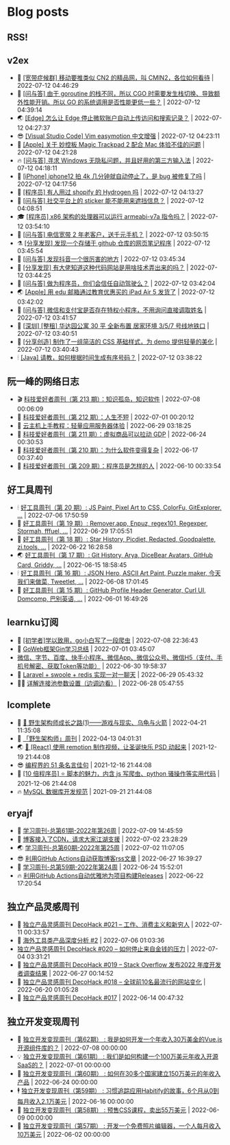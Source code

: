 # Blog posts
## RSS!



## v2ex

<!-- v2ex:START  -->
- 🫶 [[宽带症候群] 移动要推类似 CN2 的精品网，叫 CMIN2，各位如何看待](https://www.v2ex.com/t/865643#reply1) | 2022-07-12 04:46:29 
- 🧰 [[问与答] 由于 goroutine 的栈不同，所以 CGO 时需要发生栈切换、导致额外性能开销。所以 GO 的系统调用是否性能更低一些？](https://www.v2ex.com/t/865642#reply0) | 2022-07-12 04:39:14 
- 🌏 [[Edge] 怎么让 Edge 停止微软账户自动上传访问和搜索记录？](https://www.v2ex.com/t/865639#reply2) | 2022-07-12 04:27:37 
- 😎 [[Visual Studio Code] Vim easymotion 中文增强](https://www.v2ex.com/t/865637#reply0) | 2022-07-12 04:23:11 
- 💂 [[Apple] 关于 妙控板 Magic Trackpad 2 配合 Mac 体验不佳的问题](https://www.v2ex.com/t/865636#reply5) | 2022-07-12 04:21:28 
- 🔥 [[问与答] 寻求 Windows 无隐私问题，并且好用的第三方输入法](https://www.v2ex.com/t/865634#reply4) | 2022-07-12 04:18:11 
- 🦅 [[iPhone] iphone12 拍 4k 几分钟就自动停止了，是 bug 被修复了吗](https://www.v2ex.com/t/865633#reply0) | 2022-07-12 04:17:56 
- 🙉 [[程序员] 有人用过 shopify 的 Hydrogen 吗](https://www.v2ex.com/t/865631#reply0) | 2022-07-12 04:13:27 
- 💫 [[问与答] 社交平台上的 sticker 能不能用来遮挡信息？](https://www.v2ex.com/t/865630#reply0) | 2022-07-12 04:08:51 
- 🎓 [[程序员] x86 架构的处理器可以运行 armeabi-v7a 指令吗？](https://www.v2ex.com/t/865629#reply4) | 2022-07-12 03:54:10 
- 🗽 [[问与答] 电信宽带 2 年老客户，送千元手机？](https://www.v2ex.com/t/865628#reply7) | 2022-07-12 03:50:15 
- ⚗️ [[分享发现] 发现一个存储于 github 仓库的网页笔记程序](https://www.v2ex.com/t/865627#reply0) | 2022-07-12 03:45:54 
- 🦍 [[问与答] 发现抖音一个很厉害的地方](https://www.v2ex.com/t/865626#reply11) | 2022-07-12 03:45:34 
- 🤩 [[分享发现] 有大佬知道这种代码网站是用啥技术弄出来的吗？](https://www.v2ex.com/t/865625#reply2) | 2022-07-12 03:44:25 
- 🙉 [[问与答] 做为程序员，你们会信任自动驾驶么？](https://www.v2ex.com/t/865624#reply18) | 2022-07-12 03:42:04 
- 🌏 [[Apple] 用 edu 邮箱通过教育优惠买的 iPad Air 5 发货了](https://www.v2ex.com/t/865623#reply1) | 2022-07-12 03:42:02 
- 🐘 [[问与答] 微信和支付宝是否存在特权小程序，不用询问直接调取姓名](https://www.v2ex.com/t/865622#reply1) | 2022-07-12 03:41:57 
- 🧰 [[深圳] [整租] 华达园公寓 30 平 全新布置 居家环境 3/5/7 号线地铁口](https://www.v2ex.com/t/865621#reply0) | 2022-07-12 03:40:51 
- 💃 [[分享创造] 制作了一组简洁的 CSS 基础样式，为 demo 提供轻量的美化](https://www.v2ex.com/t/865620#reply0) | 2022-07-12 03:40:43 
- 🕯 [[Java] 请教，如何根据时间生成有序号码？](https://www.v2ex.com/t/865619#reply3) | 2022-07-12 03:38:22 <!-- v2ex:END -->

## 阮一峰的网络日志

<!-- ruanyf:START -->
- 🎬 [科技爱好者周刊（第 213 期）：知识孤岛，知识软件](http://www.ruanyifeng.com/blog/2022/07/weekly-issue-213.html) | 2022-07-08 00:06:09 
- 💄 [科技爱好者周刊（第 212 期）：人生不短](http://www.ruanyifeng.com/blog/2022/07/weekly-issue-212.html) | 2022-07-01 00:20:12 
- 🐎 [云主机上手教程：轻量应用服务器体验](http://www.ruanyifeng.com/blog/2022/06/cloud-server-getting-started-tutorial.html) | 2022-06-29 03:18:25 
- 🤔 [科技爱好者周刊（第 211 期）：虚拟商品可以拉动 GDP](http://www.ruanyifeng.com/blog/2022/06/weekly-issue-211.html) | 2022-06-24 00:30:53 
- 🧠 [科技爱好者周刊（第 210 期）：为什么软件变得复杂](http://www.ruanyifeng.com/blog/2022/06/weekly-issue-210.html) | 2022-06-17 00:37:40 
- 🎃 [科技爱好者周刊（第 209 期）：程序员是怎样的人](http://www.ruanyifeng.com/blog/2022/06/weekly-issue-209.html) | 2022-06-10 00:33:54 <!-- ruanyf:END -->

## 好工具周刊

<!-- bestxtools:START -->
- 🕯 [好工具周刊（第 20 期）: JS Paint, Pixel Art to CSS, ColorFu, GitExplorer, ...](https://discuss-cn.bestxtools.com/d/57/1) | 2022-07-06 17:50:59 
- 🦩 [好工具周刊（第 19 期）: Remover.app, Enpuz, regex101, Regexper, Stormah, fffuel, ...](https://discuss-cn.bestxtools.com/d/56/1) | 2022-06-29 17:05:51 
- 🦄 [好工具周刊（第 18 期）: Star History, Picdiet, Redacted, Goodpalette, zi.tools, ...](https://discuss-cn.bestxtools.com/d/47/1) | 2022-06-22 16:28:58 
- 🌏 [好工具周刊（第 17 期）: Git History, Arya, DiceBear Avatars, GitHub Card, Griddy, ...](https://discuss-cn.bestxtools.com/d/43/1) | 2022-06-15 18:58:45 
- 🕯 [好工具周刊（第 16 期）: JSON Hero, ASCII Art Paint, Puzzle maker, 今天我们来做菜, Tweetlet, ...](https://discuss-cn.bestxtools.com/d/42/1) | 2022-06-08 17:01:45 
- 📝 [好工具周刊（第 15 期）: GitHub Profile Header Generator, Curl UI, Domcomp, 巴别英语, ...](https://discuss-cn.bestxtools.com/d/40/1) | 2022-06-01 16:49:26 <!-- bestxtools:END -->


## learnku订阅

<!-- learnku:START -->
- 🦅 [[初学者]学以致用，go小白写了一段爬虫](https://learnku.com/go/t/69522) | 2022-07-08 22:36:43 
- 🦅 [GoWeb框架Gin学习总结](https://learnku.com/articles/69259) | 2022-07-01 03:45:07 
-  [微信、字节、百度、快手小程序、微信App、微信公众号、微信H5（支付、手机号解密、获取Token等功能）](https://learnku.com/articles/69235) | 2022-06-30 19:58:37 
- 🌈 [Laravel + swoole + redis 实现一对一聊天](https://learnku.com/articles/69154) | 2022-06-29 05:43:32 
- 🧑‍🏫 [详解连接池参数设置（边调边看）](https://learnku.com/articles/69111) | 2022-06-28 05:47:55 <!-- learnku:END -->



## lcomplete

<!-- lcomplete:START -->
- 🫶 [🐒 野生架构师成长之路&lpar;1&rpar;——游戏与现实、乌龟与火箭](http://codelc.com/post/growup/s01/) | 2022-04-21 11:35:08 
- 🧰 [「野生架构师」周刊](http://codelc.com/post/essay/%E9%87%8E%E7%94%9F%E6%9E%B6%E6%9E%84%E5%B8%88%E5%91%A8%E5%88%8A%E4%BB%8B%E7%BB%8D/) | 2022-04-13 04:01:31 
- 🌏 [🎄 [React] 使用 remotion 制作视频，让圣诞快乐 PSD 动起来](http://codelc.com/post/dev/js/remotion/) | 2021-12-19 21:44:08 
- 😎 [编程界的 51 条名言佳句](http://codelc.com/post/dev/thinking/quotes/) | 2021-12-16 21:44:08 
- 💂 [[10 倍程序员] ⭐ 脚本的魅力，内含 js 写爬虫、python 骚操作等实用代码](http://codelc.com/post/dev/10x/script/) | 2021-12-06 21:44:08 
- 🔥 [MySQL 数据库开发规范](http://codelc.com/post/dev/db/mysql_standard/) | 2021-09-21 21:44:08 <!-- lcomplete:END -->

## eryajf

<!-- eryajf:START -->
- 🫶 [学习周刊-总第61期-2022年第26周](https://wiki.eryajf.net/pages/703307/) | 2022-07-09 14:45:59 
- 🧰 [博客接入了CDN，请求大家江湖支援](https://wiki.eryajf.net/pages/5f559d/) | 2022-07-02 23:28:29 
- 🌏 [学习周刊-总第60期-2022年第25周](https://wiki.eryajf.net/pages/bff449/) | 2022-07-02 11:07:05 
- 😎 [利用GitHub Actions自动获取博客rss文章](https://wiki.eryajf.net/pages/1b1ba3/) | 2022-06-27 16:39:27 
- 💂 [学习周刊-总第59期-2022年第24周](https://wiki.eryajf.net/pages/b0bdd0/) | 2022-06-24 15:52:01 
- 🔥 [利用GitHub Actions自动优雅地为项目构建Releases](https://wiki.eryajf.net/pages/f3e878/) | 2022-06-22 17:20:54 <!-- eryajf:END -->



## 独立产品灵感周刊

<!-- DecoHack:START -->
- 🦣 [独立产品灵感周刊 DecoHack #021 – 工作、消费主义和新穷人](https://www.decohack.com/Post/753) | 2022-07-11 00:33:57 
- 🤡 [海外工具类产品深度分析 #2](https://www.decohack.com/Post/746) | 2022-07-06 01:03:36 
-  [独立产品灵感周刊 DecoHack #020 – 如何停止来自金钱的压力](https://www.decohack.com/Post/728) | 2022-07-04 03:31:21 
- 🐲 [独立产品灵感周刊 DecoHack #019 – Stack Overflow 发布2022 年度开发者调查结果](https://www.decohack.com/Post/699) | 2022-06-27 00:14:52 
- 🦅 [独立产品灵感周刊 DecoHack #018 – 全球前10名最流行的网站变化](https://www.decohack.com/Post/680) | 2022-06-20 01:05:28 
- 🧰 [独立产品灵感周刊 DecoHack #017](https://www.decohack.com/Post/663) | 2022-06-14 00:47:32 <!-- DecoHack:END -->

## 独立开发变现周刊

<!-- easyindie:START -->
- 💂 [独立开发变现周刊（第62期） : 我是如何开发一个年收入30万美金的Vue.js开源组件库的？](https://www.ezindie.com/weekly/issue-62) | 2022-07-08 00:00:00 
- 💡 [独立开发变现周刊（第61期） : 我们是如何构建一个100万美元年收入开源SaaS的？](https://www.ezindie.com/weekly/issue-61) | 2022-07-01 00:00:00 
- 🌋 [独立开发变现周刊（第60期） : 如何在30多个国家建立150万美元的年收入产品](https://www.ezindie.com/weekly/issue-60) | 2022-06-24 00:00:00 
- 🕴 [独立开发变现周刊（第59期） : 习惯追踪应用Habitify的故事，6个月从0到每月收入2.1万美元](https://www.ezindie.com/weekly/issue-59) | 2022-06-16 00:00:00 
- 🎊 [独立开发变现周刊（第58期） : 预售CSS课程，卖出55万美元](https://www.ezindie.com/weekly/issue-58) | 2022-06-09 00:00:00 
- 🤔 [独立开发变现周刊（第57期） : 开发一个免费照片编辑器，一个人每月收入10万美元](https://www.ezindie.com/weekly/issue-57) | 2022-06-02 00:00:00 <!-- easyindie:END -->



